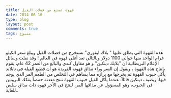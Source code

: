 ```yaml
---
title: قهوة تصنع من فضلات الفيل
date: 2014-06-16
type: blog
layout: post
comments: true
tags: متنوع
---
```



<amp-img src="/assets/elephant-coffee.jpg" style="float: left" alt="قهوة تصنع من فضلات الفيل" title="قهوة تصنع من فضلات الفيل">

هذه القهوة التي يطلق عليها " بلاك ايفوري" تستخرج من فضلات الفيل ويبلغ سعر الكيلو غرام الواحد منها حوالي 1100 دولار وبالتالي تعد أغلى قهوة في العالم !
وقد نقلت وسائل الإعلام البريطانية ان  "بلايك دينكين" و هو مقاول كندي والبالغ من العمر 42 عام، يقوم بإنتاج هذه القهوة ، ويقول إن السر وراء مذاق قهوته الفريدة هو أن قطيع الفيلة في تايلاند يأكل حبوب القهوة ثم يخرجها مع برازه مما يساهم في التخلص من الطعم المر الذي يوجد فيها. ويضيف دينكين قائلاً:
عندما يأكل الفيل حبوب القهوة تنتج معدته حمضاً يفكك البروتين في الحبوب، وهو المسؤول عن مذاقها المر، لينتج في الأخر قهوة ذات مذاق سلس للغاية..
